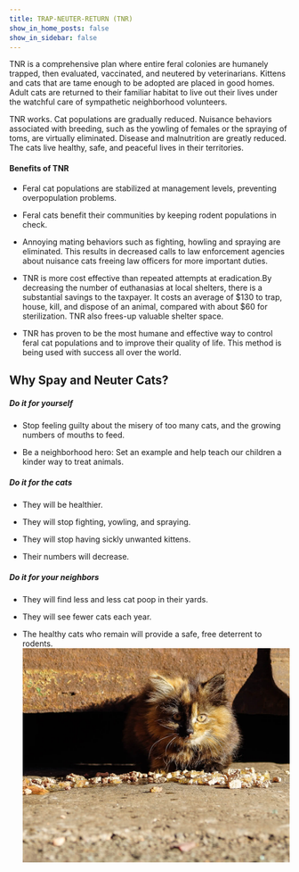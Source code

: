 ```yaml
---
title: TRAP-NEUTER-RETURN (TNR)
show_in_home_posts: false
show_in_sidebar: false
---
```

TNR is a comprehensive plan where entire feral colonies are humanely trapped, then evaluated, vaccinated, and neutered by veterinarians. Kittens and cats that are tame enough to be adopted are placed in good homes. Adult cats are returned to their familiar habitat to live out their lives under the watchful care of sympathetic neighborhood volunteers.

TNR works. Cat populations are gradually reduced. Nuisance behaviors associated with breeding, such as the yowling of females or the spraying of toms, are virtually eliminated. Disease and malnutrition are greatly reduced. The cats live healthy, safe, and peaceful lives in their territories.

#### Benefits of TNR

*   Feral cat populations are stabilized at management levels, preventing overpopulation problems.
    
*   Feral cats benefit their communities by keeping rodent populations in check.
    
*   Annoying mating behaviors such as fighting, howling and spraying are eliminated. This results in decreased calls to law enforcement agencies about nuisance cats freeing law officers for more important duties.
    
*   TNR is more cost effective than repeated attempts at eradication.By decreasing the number of euthanasias at local shelters, there is a substantial savings to the taxpayer. It costs an average of $130 to trap, house, kill, and dispose of an animal, compared with about $60 for sterilization. TNR also frees-up valuable shelter space.
    
*   TNR has proven to be the most humane and effective way to control feral cat populations and to improve their quality of life. This method is being used with success all over the world.
    

## Why Spay and Neuter Cats?

##### Do it for yourself

*   Stop feeling guilty about the misery of too many cats, and the growing numbers of mouths to feed.
    
*   Be a neighborhood hero: Set an example and help teach our children a kinder way to treat animals.
    

##### Do it for the cats

*   They will be healthier.
    
*   They will stop fighting, yowling, and spraying.
    
*   They will stop having sickly unwanted kittens.
    
*   Their numbers will decrease.
    

##### Do it for your neighbors

*   They will find less and less cat poop in their yards.
    
*   They will see fewer cats each year.
    
*   The healthy cats who remain will provide a safe, free deterrent to rodents.![](/static/images/11.jpg)